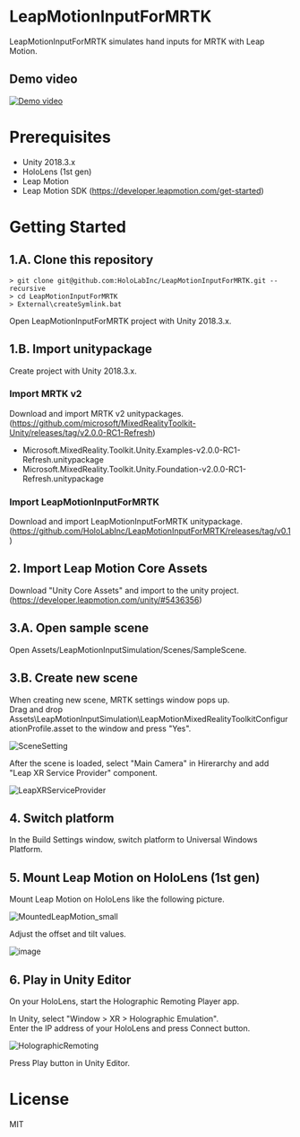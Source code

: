 # LeapMotionInputForMRTK
LeapMotionInputForMRTK simulates hand inputs for MRTK with Leap Motion.

## Demo video
[![Demo video](http://img.youtube.com/vi/mO12HbhFhDk/0.jpg)](http://www.youtube.com/watch?v=mO12HbhFhDk)

# Prerequisites
- Unity 2018.3.x
- HoloLens (1st gen)
- Leap Motion
- Leap Motion SDK (https://developer.leapmotion.com/get-started)

# Getting Started

## 1.A. Clone this repository
```
> git clone git@github.com:HoloLabInc/LeapMotionInputForMRTK.git --recursive
> cd LeapMotionInputForMRTK
> External\createSymlink.bat
```

Open LeapMotionInputForMRTK project with Unity 2018.3.x.

## 1.B. Import unitypackage
Create project with Unity 2018.3.x.

### Import MRTK v2
Download and import MRTK v2 unitypackages.  
(https://github.com/microsoft/MixedRealityToolkit-Unity/releases/tag/v2.0.0-RC1-Refresh)

- Microsoft.MixedReality.Toolkit.Unity.Examples-v2.0.0-RC1-Refresh.unitypackage
- Microsoft.MixedReality.Toolkit.Unity.Foundation-v2.0.0-RC1-Refresh.unitypackage

### Import LeapMotionInputForMRTK
Download and import LeapMotionInputForMRTK unitypackage.  
(https://github.com/HoloLabInc/LeapMotionInputForMRTK/releases/tag/v0.1)


## 2. Import Leap Motion Core Assets
Download "Unity Core Assets" and import to the unity project.  
(https://developer.leapmotion.com/unity/#5436356)


## 3.A. Open sample scene
Open Assets/LeapMotionInputSimulation/Scenes/SampleScene.

## 3.B. Create new scene
When creating new scene, MRTK settings window pops up.  
Drag and drop Assets\LeapMotionInputSimulation\LeapMotionMixedRealityToolkitConfigurationProfile.asset to the window and press "Yes".

![SceneSetting](https://user-images.githubusercontent.com/4415085/58233879-2ada2e00-7d78-11e9-81e7-09c0e68ac23a.png)

After the scene is loaded, select "Main Camera" in Hirerarchy and add "Leap XR Service Provider" component.

![LeapXRServiceProvider](https://user-images.githubusercontent.com/4415085/58233883-2dd51e80-7d78-11e9-82a3-4a037223d1c9.png)

## 4. Switch platform
In the Build Settings window, switch platform to Universal Windows Platform.

## 5. Mount Leap Motion on HoloLens (1st gen)
Mount Leap Motion on HoloLens like the following picture.

![MountedLeapMotion_small](https://user-images.githubusercontent.com/4415085/58304554-bebb0100-7e2f-11e9-8b74-7bef033bddc6.jpg)

Adjust the offset and tilt values.

![image](https://user-images.githubusercontent.com/4415085/58302558-bdd1a180-7e26-11e9-8282-82a57d88c052.png)

## 6. Play in Unity Editor
On your HoloLens, start the Holographic Remoting Player app.

In Unity, select "Window > XR > Holographic Emulation".  
Enter the IP address of your HoloLens and press Connect button.

![HolographicRemoting](https://user-images.githubusercontent.com/4415085/58303095-8284a200-7e29-11e9-8efe-dbe88019b629.png)

Press Play button in Unity Editor.

# License
MIT
